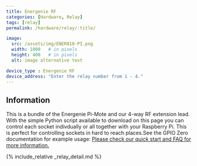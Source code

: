 ```yaml
---
title: Energenie RF
categories: [Hardware, Relay]
tags: [relay]
permalink: /hardware/relay/:title/

image:
  src: /assets/img/ENER010-PI.png
  width: 1000   # in pixels
  height: 400   # in pixels
  alt: image alternative text

device_type : Energenie RF
device_address: "Enter the relay number from 1 - 4."
---
```


## Information
This is a bundle of the Energenie Pi-Mote and our 4-way RF extension lead. With the simple Python script available to download on this page you can control each socket indivdually or all together with your Raspberry Pi. This is perfect for controlling sockets in hard to reach places.See the GPIO Zero documentation for example usage:
[Please check our quick start and FAQ for more information.](https://energenie4u.co.uk/catalogue/product/ENER010-PI)

{% include_relative _relay_detail.md %}
